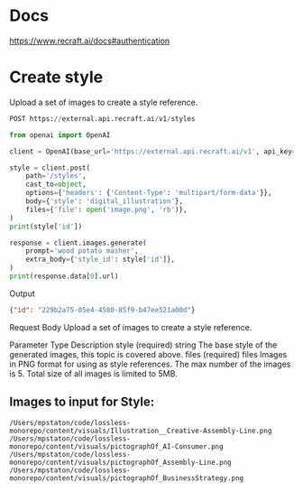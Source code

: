 
# Docs
https://www.recraft.ai/docs#authentication

# Create style
Upload a set of images to create a style reference.
```python
POST https://external.api.recraft.ai/v1/styles

from openai import OpenAI

client = OpenAI(base_url='https://external.api.recraft.ai/v1', api_key=_RECRAFT_API_TOKEN)

style = client.post(
    path='/styles',
    cast_to=object,
    options={'headers': {'Content-Type': 'multipart/form-data'}},
    body={'style': 'digital_illustration'},
    files={'file': open('image.png', 'rb')},
)
print(style['id'])

response = client.images.generate(
    prompt='wood potato masher',
    extra_body={'style_id': style['id']},
)
print(response.data[0].url)
```

Output
```json
{"id": "229b2a75-05e4-4580-85f9-b47ee521a00d"}
```
Request Body
Upload a set of images to create a style reference.

Parameter	Type	Description
style (required)	string	The base style of the generated images, this topic is covered above.
files (required)	files	Images in PNG format for using as style references. The max number of the images is 5. Total size of all images is limited to 5MB.

## Images to input for Style:
`/Users/mpstaton/code/lossless-monorepo/content/visuals/Illustration__Creative-Assembly-Line.png`
`/Users/mpstaton/code/lossless-monorepo/content/visuals/pictographOf_AI-Consumer.png`
`/Users/mpstaton/code/lossless-monorepo/content/visuals/pictographOf_Assembly-Line.png`
`/Users/mpstaton/code/lossless-monorepo/content/visuals/pictographOf_BusinessStrategy.png`
